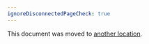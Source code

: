 ```yaml
---
ignoreDisconnectedPageCheck: true
---
```


This document was moved to [another location](../../retrospectives/3_7.md).
